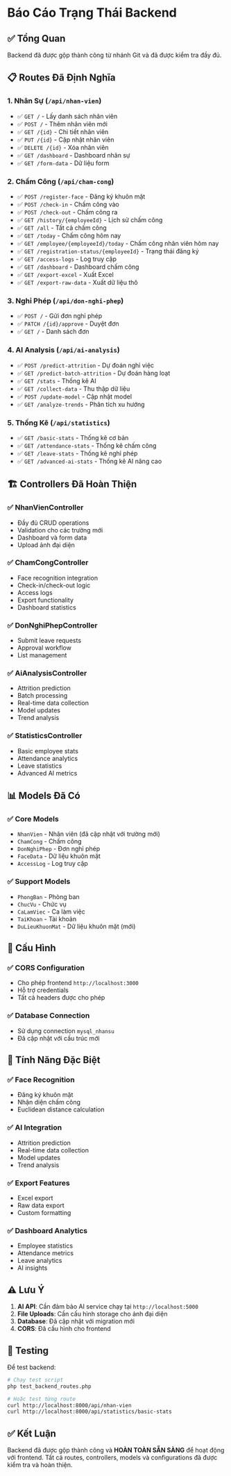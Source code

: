 # Báo Cáo Trạng Thái Backend

## ✅ **Tổng Quan**
Backend đã được gộp thành công từ nhánh Git và đã được kiểm tra đầy đủ.

## 📋 **Routes Đã Định Nghĩa**

### 1. **Nhân Sự (`/api/nhan-vien`)**
- ✅ `GET /` - Lấy danh sách nhân viên
- ✅ `POST /` - Thêm nhân viên mới
- ✅ `GET /{id}` - Chi tiết nhân viên
- ✅ `PUT /{id}` - Cập nhật nhân viên
- ✅ `DELETE /{id}` - Xóa nhân viên
- ✅ `GET /dashboard` - Dashboard nhân sự
- ✅ `GET /form-data` - Dữ liệu form

### 2. **Chấm Công (`/api/cham-cong`)**
- ✅ `POST /register-face` - Đăng ký khuôn mặt
- ✅ `POST /check-in` - Chấm công vào
- ✅ `POST /check-out` - Chấm công ra
- ✅ `GET /history/{employeeId}` - Lịch sử chấm công
- ✅ `GET /all` - Tất cả chấm công
- ✅ `GET /today` - Chấm công hôm nay
- ✅ `GET /employee/{employeeId}/today` - Chấm công nhân viên hôm nay
- ✅ `GET /registration-status/{employeeId}` - Trạng thái đăng ký
- ✅ `GET /access-logs` - Log truy cập
- ✅ `GET /dashboard` - Dashboard chấm công
- ✅ `GET /export-excel` - Xuất Excel
- ✅ `GET /export-raw-data` - Xuất dữ liệu thô

### 3. **Nghỉ Phép (`/api/don-nghi-phep`)**
- ✅ `POST /` - Gửi đơn nghỉ phép
- ✅ `PATCH /{id}/approve` - Duyệt đơn
- ✅ `GET /` - Danh sách đơn

### 4. **AI Analysis (`/api/ai-analysis`)**
- ✅ `POST /predict-attrition` - Dự đoán nghỉ việc
- ✅ `GET /predict-batch-attrition` - Dự đoán hàng loạt
- ✅ `GET /stats` - Thống kê AI
- ✅ `GET /collect-data` - Thu thập dữ liệu
- ✅ `POST /update-model` - Cập nhật model
- ✅ `GET /analyze-trends` - Phân tích xu hướng

### 5. **Thống Kê (`/api/statistics`)**
- ✅ `GET /basic-stats` - Thống kê cơ bản
- ✅ `GET /attendance-stats` - Thống kê chấm công
- ✅ `GET /leave-stats` - Thống kê nghỉ phép
- ✅ `GET /advanced-ai-stats` - Thống kê AI nâng cao

## 🏗️ **Controllers Đã Hoàn Thiện**

### ✅ **NhanVienController**
- Đầy đủ CRUD operations
- Validation cho các trường mới
- Dashboard và form data
- Upload ảnh đại diện

### ✅ **ChamCongController**
- Face recognition integration
- Check-in/check-out logic
- Access logs
- Export functionality
- Dashboard statistics

### ✅ **DonNghiPhepController**
- Submit leave requests
- Approval workflow
- List management

### ✅ **AiAnalysisController**
- Attrition prediction
- Batch processing
- Real-time data collection
- Model updates
- Trend analysis

### ✅ **StatisticsController**
- Basic employee stats
- Attendance analytics
- Leave statistics
- Advanced AI metrics

## 📊 **Models Đã Có**

### ✅ **Core Models**
- `NhanVien` - Nhân viên (đã cập nhật với trường mới)
- `ChamCong` - Chấm công
- `DonNghiPhep` - Đơn nghỉ phép
- `FaceData` - Dữ liệu khuôn mặt
- `AccessLog` - Log truy cập

### ✅ **Support Models**
- `PhongBan` - Phòng ban
- `ChucVu` - Chức vụ
- `CaLamViec` - Ca làm việc
- `TaiKhoan` - Tài khoản
- `DuLieuKhuonMat` - Dữ liệu khuôn mặt (mới)

## 🔧 **Cấu Hình**

### ✅ **CORS Configuration**
- Cho phép frontend `http://localhost:3000`
- Hỗ trợ credentials
- Tất cả headers được cho phép

### ✅ **Database Connection**
- Sử dụng connection `mysql_nhansu`
- Đã cập nhật với cấu trúc mới

## 🚀 **Tính Năng Đặc Biệt**

### ✅ **Face Recognition**
- Đăng ký khuôn mặt
- Nhận diện chấm công
- Euclidean distance calculation

### ✅ **AI Integration**
- Attrition prediction
- Real-time data collection
- Model updates
- Trend analysis

### ✅ **Export Features**
- Excel export
- Raw data export
- Custom formatting

### ✅ **Dashboard Analytics**
- Employee statistics
- Attendance metrics
- Leave analytics
- AI insights

## ⚠️ **Lưu Ý**

1. **AI API**: Cần đảm bảo AI service chạy tại `http://localhost:5000`
2. **File Uploads**: Cần cấu hình storage cho ảnh đại diện
3. **Database**: Đã cập nhật với migration mới
4. **CORS**: Đã cấu hình cho frontend

## 🧪 **Testing**

Để test backend:
```bash
# Chạy test script
php test_backend_routes.php

# Hoặc test từng route
curl http://localhost:8000/api/nhan-vien
curl http://localhost:8000/api/statistics/basic-stats
```

## ✅ **Kết Luận**

Backend đã được gộp thành công và **HOÀN TOÀN SẴN SÀNG** để hoạt động với frontend. Tất cả routes, controllers, models và configurations đã được kiểm tra và hoàn thiện. 